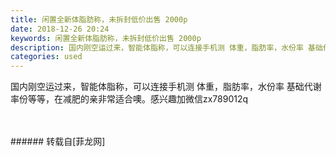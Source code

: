 ```yaml
---
title: 闲置全新体脂肪称，未拆封低价出售 2000p
date: 2018-12-26 20:24
keywords: 闲置全新体脂肪称，未拆封低价出售 2000p
description: 国内刚空运过来，智能体脂称，可以连接手机测 体重，脂肪率，水份率 基础代谢率份等等，在减肥的亲非常适合噢。感兴趣加微信zx789012q
categories: used
---
```

<td class="t_f" id="postmessage_2571985">

国内刚空运过来，智能体脂称，可以连接手机测 体重，脂肪率，水份率 基础代谢率份等等，在减肥的亲非常适合噢。感兴趣加微信zx789012q<br/>
<img alt="" border="0" class="zoom" data-cf-modified-807e2eeacfef339fe96a9d90-="" file="http://www.flw.ph/data/appbyme/upload/image/201812/26/aWBEtGww66pB.jpg" id="aimg_aT3SF" lazyloadthumb="1" onclick="" onmouseover="" src="http://www.flw.ph/data/appbyme/upload/image/201812/26/aWBEtGww66pB.jpg"/><br/>
<br/>
<img alt="" border="0" class="zoom" data-cf-modified-807e2eeacfef339fe96a9d90-="" file="http://www.flw.ph/data/appbyme/upload/image/201812/26/LrJJctzhwVNz.jpg" id="aimg_DMHso" lazyloadthumb="1" onclick="" onmouseover="" src="http://www.flw.ph/data/appbyme/upload/image/201812/26/LrJJctzhwVNz.jpg"/><br/>
<br/>
</td>
###### 转载自[菲龙网]